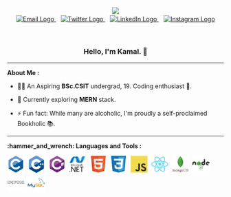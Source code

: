 <div align="center">
  <div id="header">
    <img src="https://media1.giphy.com/media/f3iwJFOVOwuy7K6FFw/giphy.gif?cid=ecf05e47166n56o8rtwxf9rq9bhyfpag07wxcoah8nhpkc7e&ep=v1_gifs_related&rid=giphy.gif&ct=g" width="300"/>
  </div>
  
  <div id="badges">
    <a href="mailto:kamalbanjade67@gmail.com">
      <img src="https://i.imgur.com/xQhxjPd.png" width="50" alt="Email Logo"/>
    </a>
    &nbsp;&nbsp; <!-- Add some space between the badges -->
    <a href="https://twitter.com/kamalBanjade20">
      <img src="https://i.imgur.com/fpkzmEC.png" width="50" alt="Twitter Logo"/>
    </a>
    &nbsp;&nbsp; <!-- Add some space between the badges -->
    <a href="https://www.linkedin.com/in/kamal-banjade-554198254/">
      <img src="https://upload.wikimedia.org/wikipedia/commons/c/ca/LinkedIn_logo_initials.png" width="50" height ="48"alt="LinkedIn Logo"/>
    </a>
    &nbsp;&nbsp; <!-- Add some space between the badges -->
    <a href="https://www.instagram.com/kamal.banjade_/">
      <img src="https://upload.wikimedia.org/wikipedia/commons/thumb/a/a5/Instagram_icon.png/1024px-Instagram_icon.png" width="50" alt="Instagram Logo"/>
    </a>
  </div>
  </br>
  <div>
    <img src="https://komarev.com/ghpvc/?username=KamalBanjade&style=flat-square&color=blue" alt=""/>
  </div>
  
### Hello, I'm Kamal. 👋

---

<p align ="left"> <b> About Me :</b></p>
<ul>
  <li><p align ="left"> 👨‍💻 An Aspiring <B>BSc.CSIT</B> undergrad, 19. Coding enthusiast 🚀. </p></li>
  <li><p align ="left">🌱 Currently exploring <b>MERN</b> stack. </p></li>
  <li><p align ="left">⚡ Fun fact: While many are alcoholic, I'm proudly a self-proclaimed Bookholic 📚. </p></li>
</ul>


---

<p align ="left"> <b> :hammer_and_wrench: Languages and Tools :</b></p>

<div>
<p align ="left">  <img src="https://github.com/devicons/devicon/blob/master/icons/c/c-original.svg" title="C" alt="C" width="40" height="40"/>&nbsp;
  <img src="https://github.com/devicons/devicon/blob/master/icons/cplusplus/cplusplus-original.svg" title="C++" alt="C++" width="40" height="40"/>&nbsp;
  <img src="https://github.com/devicons/devicon/blob/master/icons/csharp/csharp-original.svg" title="C#" alt="C#" width="40" height="40"/>&nbsp;
  <img src="https://github.com/devicons/devicon/blob/master/icons/dot-net/dot-net-original-wordmark.svg" title=".NET" alt=".NET" width="40" height="40"/>&nbsp;
  <img src="https://github.com/devicons/devicon/blob/master/icons/html5/html5-original.svg" title="HTML5" alt="HTML" width="40" height="40"/>&nbsp;
  <img src="https://github.com/devicons/devicon/blob/master/icons/css3/css3-original.svg" title="CSS3" alt="CSS" width="40" height="40"/>&nbsp;
  <img src="https://github.com/devicons/devicon/blob/master/icons/javascript/javascript-original.svg" title="JavaScript" alt="JavaScript" width="40" height="40"/>&nbsp;
  <img src="https://github.com/devicons/devicon/blob/master/icons/react/react-original.svg" title="React" alt="React" width="40" height="40"/>&nbsp;
  <img src="https://github.com/devicons/devicon/blob/master/icons/mongodb/mongodb-original-wordmark.svg" title="MongoDB" alt="MongoDB" width="40" height="40"/>&nbsp;
  <img src="https://github.com/devicons/devicon/blob/master/icons/nodejs/nodejs-original-wordmark.svg" title="Node.js" alt="Node.js" width="40" height="40"/>&nbsp;
  <img src="https://github.com/devicons/devicon/blob/master/icons/express/express-original-wordmark.svg" title="Express.js" alt="Express.js" width="40" height="40"/>&nbsp;
  <img src="https://github.com/devicons/devicon/blob/master/icons/mysql/mysql-original-wordmark.svg" title="MySQL" alt="MySQL" width="40" height="40"/>&nbsp;</p>
</div>
